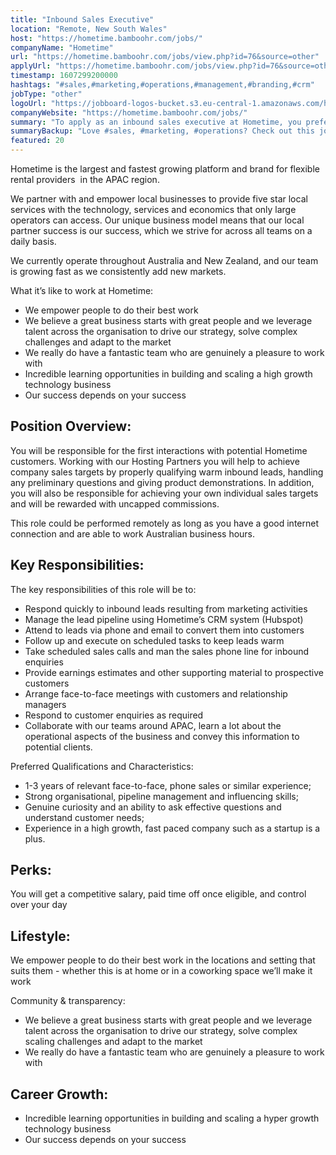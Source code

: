 ```yaml
---
title: "Inbound Sales Executive"
location: "Remote, New South Wales"
host: "https://hometime.bamboohr.com/jobs/"
companyName: "Hometime"
url: "https://hometime.bamboohr.com/jobs/view.php?id=76&source=other"
applyUrl: "https://hometime.bamboohr.com/jobs/view.php?id=76&source=other"
timestamp: 1607299200000
hashtags: "#sales,#marketing,#operations,#management,#branding,#crm"
jobType: "other"
logoUrl: "https://jobboard-logos-bucket.s3.eu-central-1.amazonaws.com/hometime"
companyWebsite: "https://hometime.bamboohr.com/jobs/"
summary: "To apply as an inbound sales executive at Hometime, you preferably need to have 1-3 years of relevant face-to-face, phone sales or similar experience."
summaryBackup: "Love #sales, #marketing, #operations? Check out this job post!"
featured: 20
---
```


Hometime is the largest and fastest growing platform and brand for flexible rental providers  in the APAC region. 

We partner with and empower local businesses to provide five star local services with the technology, services and economics that only large operators can access. Our unique business model means that our local partner success is our success, which we strive for across all teams on a daily basis.

We currently operate throughout Australia and New Zealand, and our team is growing fast as we consistently add new markets. 

What it’s like to work at Hometime:

*   We empower people to do their best work
*   We believe a great business starts with great people and we leverage talent across the organisation to drive our strategy, solve complex challenges and adapt to the market
*   We really do have a fantastic team who are genuinely a pleasure to work with
*   Incredible learning opportunities in building and scaling a high growth technology business
*   Our success depends on your success

## Position Overview:

You will be responsible for the first interactions with potential Hometime customers. Working with our Hosting Partners you will help to achieve company sales targets by properly qualifying warm inbound leads, handling any preliminary questions and giving product demonstrations. In addition, you will also be responsible for achieving your own individual sales targets and will be rewarded with uncapped commissions.

This role could be performed remotely as long as you have a good internet connection and are able to work Australian business hours.

## Key Responsibilities:

The key responsibilities of this role will be to: 

*   Respond quickly to inbound leads resulting from marketing activities
*   Manage the lead pipeline using Hometime’s CRM system (Hubspot)
*   Attend to leads via phone and email to convert them into customers
*   Follow up and execute on scheduled tasks to keep leads warm
*   Take scheduled sales calls and man the sales phone line for inbound enquiries
*   Provide earnings estimates and other supporting material to prospective customers
*   Arrange face-to-face meetings with customers and relationship managers
*   Respond to customer enquiries as required
*   Collaborate with our teams around APAC, learn a lot about the operational aspects of the business and convey this information to potential clients.

Preferred Qualifications and Characteristics:

*   1-3 years of relevant face-to-face, phone sales or similar experience;
*   Strong organisational, pipeline management and influencing skills;
*   Genuine curiosity and an ability to ask effective questions and understand customer needs;
*   Experience in a high growth, fast paced company such as a startup is a plus.  
    

## Perks: 

You will get a competitive salary, paid time off once eligible, and control over your day

## Lifestyle: 

We empower people to do their best work in the locations and setting that suits them - whether this is at home or in a coworking space we’ll make it work

Community & transparency: 

*   We believe a great business starts with great people and we leverage talent across the organisation to drive our strategy, solve complex scaling challenges and adapt to the market
*   We really do have a fantastic team who are genuinely a pleasure to work with

## Career Growth:

*   Incredible learning opportunities in building and scaling a hyper growth technology business
*   Our success depends on your success
